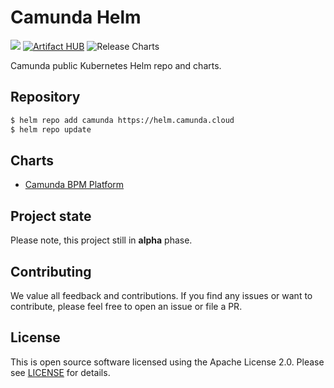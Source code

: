 # Camunda Helm
[![](https://img.shields.io/badge/Community%20Extension-An%20open%20source%20community%20maintained%20project-FF4700)](https://github.com/camunda-community-hub/community) [![Artifact HUB](https://img.shields.io/endpoint?url=https://artifacthub.io/badge/repository/camunda)](https://artifacthub.io/packages/search?repo=camunda) ![Release Charts](https://github.com/camunda/camunda-helm/workflows/Release%20Charts/badge.svg)

Camunda public Kubernetes Helm repo and charts.

## Repository

```sh
$ helm repo add camunda https://helm.camunda.cloud
$ helm repo update
```

## Charts

* [Camunda BPM Platform](./charts/camunda-bpm-platform)

## Project state

Please note, this project still in **alpha** phase.

## Contributing
We value all feedback and contributions. If you find any issues or want to contribute, please feel free to open an issue or file a PR. 

## License
This is open source software licensed using the Apache License 2.0. Please see [LICENSE](LICENSE) for details.
